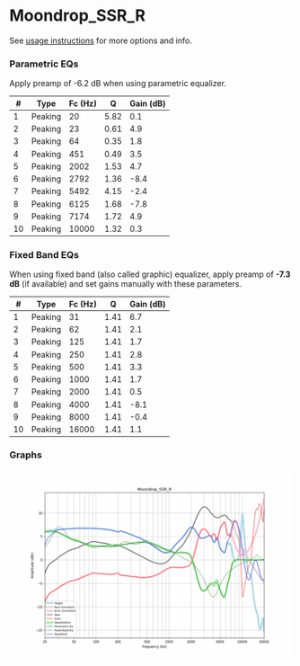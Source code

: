 # Moondrop_SSR_R
See [usage instructions](https://github.com/jaakkopasanen/AutoEq#usage) for more options and info.

### Parametric EQs
Apply preamp of -6.2 dB when using parametric equalizer.

|   # | Type    |   Fc (Hz) |    Q |   Gain (dB) |
|-----|---------|-----------|------|-------------|
|   1 | Peaking |        20 | 5.82 |         0.1 |
|   2 | Peaking |        23 | 0.61 |         4.9 |
|   3 | Peaking |        64 | 0.35 |         1.8 |
|   4 | Peaking |       451 | 0.49 |         3.5 |
|   5 | Peaking |      2002 | 1.53 |         4.7 |
|   6 | Peaking |      2792 | 1.36 |        -8.4 |
|   7 | Peaking |      5492 | 4.15 |        -2.4 |
|   8 | Peaking |      6125 | 1.68 |        -7.8 |
|   9 | Peaking |      7174 | 1.72 |         4.9 |
|  10 | Peaking |     10000 | 1.32 |         0.3 |

### Fixed Band EQs
When using fixed band (also called graphic) equalizer, apply preamp of **-7.3 dB** (if available) and set gains manually with these parameters.

|   # | Type    |   Fc (Hz) |    Q |   Gain (dB) |
|-----|---------|-----------|------|-------------|
|   1 | Peaking |        31 | 1.41 |         6.7 |
|   2 | Peaking |        62 | 1.41 |         2.1 |
|   3 | Peaking |       125 | 1.41 |         1.7 |
|   4 | Peaking |       250 | 1.41 |         2.8 |
|   5 | Peaking |       500 | 1.41 |         3.3 |
|   6 | Peaking |      1000 | 1.41 |         1.7 |
|   7 | Peaking |      2000 | 1.41 |         0.5 |
|   8 | Peaking |      4000 | 1.41 |        -8.1 |
|   9 | Peaking |      8000 | 1.41 |        -0.4 |
|  10 | Peaking |     16000 | 1.41 |         1.1 |

### Graphs
![](./Moondrop_SSR_R.png)
